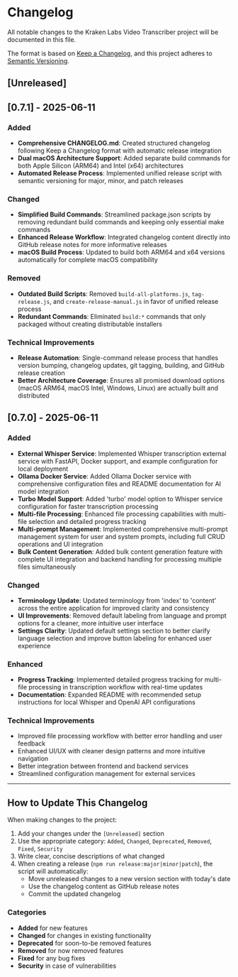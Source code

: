 # Changelog

All notable changes to the Kraken Labs Video Transcriber project will be documented in this file.

The format is based on [Keep a Changelog](https://keepachangelog.com/en/1.0.0/),
and this project adheres to [Semantic Versioning](https://semver.org/spec/v2.0.0.html).

## [Unreleased]

## [0.7.1] - 2025-06-11
### Added

-   **Comprehensive CHANGELOG.md**: Created structured changelog following Keep a Changelog format with automatic release integration
-   **Dual macOS Architecture Support**: Added separate build commands for both Apple Silicon (ARM64) and Intel (x64) architectures
-   **Automated Release Process**: Implemented unified release script with semantic versioning for major, minor, and patch releases

### Changed

-   **Simplified Build Commands**: Streamlined package.json scripts by removing redundant build commands and keeping only essential make commands
-   **Enhanced Release Workflow**: Integrated changelog content directly into GitHub release notes for more informative releases
-   **macOS Build Process**: Updated to build both ARM64 and x64 versions automatically for complete macOS compatibility

### Removed

-   **Outdated Build Scripts**: Removed `build-all-platforms.js`, `tag-release.js`, and `create-release-manual.js` in favor of unified release process
-   **Redundant Commands**: Eliminated `build:*` commands that only packaged without creating distributable installers

### Technical Improvements

-   **Release Automation**: Single-command release process that handles version bumping, changelog updates, git tagging, building, and GitHub release creation
-   **Better Architecture Coverage**: Ensures all promised download options (macOS ARM64, macOS Intel, Windows, Linux) are actually built and distributed

## [0.7.0] - 2025-06-11

### Added

-   **External Whisper Service**: Implemented Whisper transcription external service with FastAPI, Docker support, and example configuration for local deployment
-   **Ollama Docker Service**: Added Ollama Docker service with comprehensive configuration files and README documentation for AI model integration
-   **Turbo Model Support**: Added 'turbo' model option to Whisper service configuration for faster transcription processing
-   **Multi-file Processing**: Enhanced file processing capabilities with multi-file selection and detailed progress tracking
-   **Multi-prompt Management**: Implemented comprehensive multi-prompt management system for user and system prompts, including full CRUD operations and UI integration
-   **Bulk Content Generation**: Added bulk content generation feature with complete UI integration and backend handling for processing multiple files simultaneously

### Changed

-   **Terminology Update**: Updated terminology from 'index' to 'content' across the entire application for improved clarity and consistency
-   **UI Improvements**: Removed default labeling from language and prompt options for a cleaner, more intuitive user interface
-   **Settings Clarity**: Updated default settings section to better clarify language selection and improve button labeling for enhanced user experience

### Enhanced

-   **Progress Tracking**: Implemented detailed progress tracking for multi-file processing in transcription workflow with real-time updates
-   **Documentation**: Expanded README with recommended setup instructions for local Whisper and OpenAI API configurations

### Technical Improvements

-   Improved file processing workflow with better error handling and user feedback
-   Enhanced UI/UX with cleaner design patterns and more intuitive navigation
-   Better integration between frontend and backend services
-   Streamlined configuration management for external services

---

## How to Update This Changelog

When making changes to the project:

1. Add your changes under the `[Unreleased]` section
2. Use the appropriate category: `Added`, `Changed`, `Deprecated`, `Removed`, `Fixed`, `Security`
3. Write clear, concise descriptions of what changed
4. When creating a release (`npm run release:major|minor|patch`), the script will automatically:
    - Move unreleased changes to a new version section with today's date
    - Use the changelog content as GitHub release notes
    - Commit the updated changelog

### Categories

-   **Added** for new features
-   **Changed** for changes in existing functionality
-   **Deprecated** for soon-to-be removed features
-   **Removed** for now removed features
-   **Fixed** for any bug fixes
-   **Security** in case of vulnerabilities
